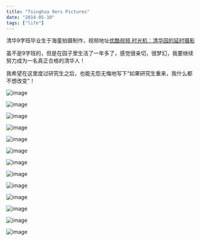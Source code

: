 ```yaml
---
title: "Tsinghua 9ers Pictures"
date: "2014-05-10"
tags: ["life"]
---
```


清华9字班毕业生于海童拍摄制作，视频地址[优酷视频 时光机：清华园的延时摄影](http://v.youku.com/v_show/id_XNTkwNDYxNjIw/v.swf.html) <!--more-->

虽不是9字班的，但是在园子里生活了一年多了，感觉很亲切，很梦幻，我要继续努力成为一名真正合格的清华人！

我希望在这里度过研究生之后，也能无怨无悔地写下“如果研究生重来，我什么都不想改变”！

![image](/images/pics/dalitang.jpeg)

![image](/images/pics/erxiaomen.jpeg)

![image](/images/pics/hetang.jpeg)

<!--![image](/images/pics/hetangdong.jpeg)-->

![image](/images/pics/litang.jpeg)

![image](/images/pics/qinghuaxuetang.jpeg)

![image](/images/pics/qinghuaxuetangcaihong.jpeg)

![image](/images/pics/quanjing.jpeg)

![image](/images/pics/rigui.jpeg)

<!--![image](/images/pics/shandian.jpeg)-->

![image](/images/pics/xiaoche.jpeg)

![image](/images/pics/xingkong.jpeg)

![image](/images/pics/yekong.jpeg)

![image](/images/pics/yinyueting.jpeg)

![image](/images/pics/zijing.jpeg)
